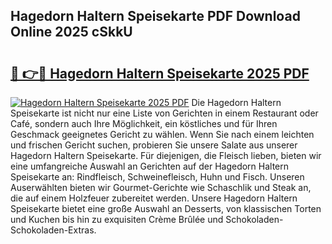 ## Hagedorn Haltern Speisekarte PDF Download Online 2025 cSkkU

# <h2><a href="http://gc8hst.nevu.top/?p=Hagedorn+Haltern+Speisekarte">🔗 👉🔴 Hagedorn Haltern Speisekarte 2025 PDF</a></h2>

[![Hagedorn Haltern Speisekarte 2025 PDF](https://i.imgur.com/dBaPXMq.png)](http://gc8hst.nevu.top/?p=Hagedorn+Haltern+Speisekarte)
Die Hagedorn Haltern Speisekarte ist nicht nur eine Liste von Gerichten in einem Restaurant oder Café, sondern auch Ihre Möglichkeit, ein köstliches und für Ihren Geschmack geeignetes Gericht zu wählen. Wenn Sie nach einem leichten und frischen Gericht suchen, probieren Sie unsere Salate aus unserer Hagedorn Haltern Speisekarte. Für diejenigen, die Fleisch lieben, bieten wir eine umfangreiche Auswahl an Gerichten auf der Hagedorn Haltern Speisekarte an: Rindfleisch, Schweinefleisch, Huhn und Fisch. Unseren Auserwählten bieten wir Gourmet-Gerichte wie Schaschlik und Steak an, die auf einem Holzfeuer zubereitet werden. Unsere Hagedorn Haltern Speisekarte bietet eine große Auswahl an Desserts, von klassischen Torten und Kuchen bis hin zu exquisiten Crème Brûlée und Schokoladen-Schokoladen-Extras.
